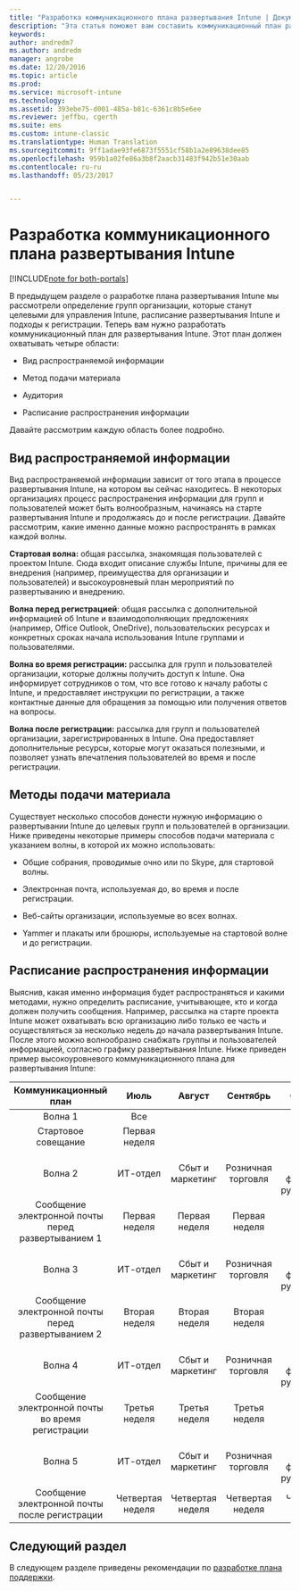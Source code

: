 ```yaml
---
title: "Разработка коммуникационного плана развертывания Intune | Документы Майкрософт"
description: "Эта статья поможет вам составить коммуникационный план развертывания для проектирования и внедрения Microsoft Intune с использованием только облачной среды."
keywords: 
author: andredm7
ms.author: andredm
manager: angrobe
ms.date: 12/20/2016
ms.topic: article
ms.prod: 
ms.service: microsoft-intune
ms.technology: 
ms.assetid: 393ebe75-d001-485a-b81c-6361c8b5e6ee
ms.reviewer: jeffbu, cgerth
ms.suite: ems
ms.custom: intune-classic
ms.translationtype: Human Translation
ms.sourcegitcommit: 9ff1adae93fe6873f5551cf58b1a2e89638dee85
ms.openlocfilehash: 959b1a02fe86a3b8f2aacb31483f942b51e30aab
ms.contentlocale: ru-ru
ms.lasthandoff: 05/23/2017


---
```


# <a name="develop-an-intune-rollout-communication-plan"></a>Разработка коммуникационного плана развертывания Intune

[!INCLUDE[note for both-portals](../includes/note-for-both-portals.md)]

В предыдущем разделе о разработке плана развертывания Intune мы рассмотрели определение групп организации, которые станут целевыми для управления Intune, расписание развертывания Intune и подходы к регистрации. Теперь вам нужно разработать коммуникационный план для развертывания Intune. Этот план должен охватывать четыре области:

-   Вид распространяемой информации

-   Метод подачи материала

-   Аудитория

-   Расписание распространения информации

Давайте рассмотрим каждую область более подробно.

## <a name="what-needs-to-be-communicated"></a>Вид распространяемой информации

Вид распространяемой информации зависит от того этапа в процессе развертывания Intune, на котором вы сейчас находитесь. В некоторых организациях процесс распространения информации для групп и пользователей может быть волнообразным, начинаясь на старте развертывания Intune и продолжаясь до и после регистрации. Давайте рассмотрим, какие именно данные можно распространять в рамках каждой волны.

**Стартовая волна:** общая рассылка, знакомящая пользователей с проектом Intune. Сюда входит описание службы Intune, причины для ее внедрения (например, преимущества для организации и пользователей) и высокоуровневый план мероприятий по развертыванию и внедрению.

**Волна перед регистрацией**: общая рассылка с дополнительной информацией об Intune и взаимодополняющих предложениях (например, Office Outlook, OneDrive), пользовательских ресурсах и конкретных сроках начала использования Intune группами и пользователями.

**Волна во время регистрации:** рассылка для групп и пользователей организации, которые должны получить доступ к Intune. Она информирует сотрудников о том, что все готово к началу работы с Intune, и предоставляет инструкции по регистрации, а также контактные данные для обращения за помощью или получения ответов на вопросы.

**Волна после регистрации:** рассылка для групп и пользователей организации, зарегистрированных в Intune. Она предоставляет дополнительные ресурсы, которые могут оказаться полезными, и позволяет узнать впечатления пользователей во время и после регистрации.

## <a name="communication-delivery-methods"></a>Методы подачи материала

Существует несколько способов донести нужную информацию о развертывании Intune до целевых групп и пользователей в организации. Ниже приведены некоторые примеры способов подачи материала с указанием волны, в которой их можно использовать:

-   Общие собрания, проводимые очно или по Skype, для стартовой волны.

-   Электронная почта, используемая до, во время и после регистрации.

-   Веб-сайты организации, используемые во всех волнах.

-   Yammer и плакаты или брошюры, используемые на стартовой волне и до регистрации.

## <a name="communications-timeline"></a>Расписание распространения информации

Выяснив, какая именно информация будет распространяться и какими методами, нужно определить расписание, учитывающее, кто и когда должен получить сообщения. Например, рассылка на старте проекта Intune может охватывать всю организацию либо только ее часть и осуществляться за несколько недель до начала развертывания Intune. После этого можно волнообразно снабжать группы и пользователей информацией, согласно графику развертывания Intune. Ниже приведен пример высокоуровневого коммуникационного плана для развертывания Intune:

  | **Коммуникационный план** | **Июль** | **Август** | **Сентябрь** | **Октябрь** |
|:---:|:---:|:---:|:---:|:---:|
| Волна 1  | Все |  |  |  |                                                         
| Стартовое совещание | Первая неделя |  |  |  |                                                         
| Волна 2 | ИТ-отдел | Сбыт и маркетинг | Розничная торговля | Отдел кадров, финансы и руководство |
| Сообщение электронной почты перед развертыванием 1 | Первая неделя | Первая неделя | Первая неделя | Первая неделя |
| Волна 3 | ИТ-отдел | Сбыт и маркетинг | Розничная торговля | Отдел кадров, финансы и руководство |
| Сообщение электронной почты перед развертыванием 2 | Вторая неделя | Вторая неделя | Вторая неделя | Вторая неделя |
| Волна 4 | ИТ-отдел | Сбыт и маркетинг | Розничная торговля | Отдел кадров, финансы и руководство |
| Сообщение электронной почты во время регистрации | Третья неделя | Третья неделя | Третья неделя | Третья неделя |
| Волна 5 | ИТ-отдел | Сбыт и маркетинг | Розничная торговля | Отдел кадров, финансы и руководство |
| Сообщение электронной почты после регистрации | Четвертая неделя | Четвертая неделя | Четвертая неделя | Четвертая неделя |

## <a name="next-section"></a>Следующий раздел

В следующем разделе приведены рекомендации по [разработке плана поддержки](section-6-develop-a-support-plan.md).

